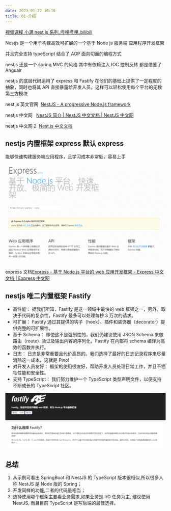 ```yaml
---
date: 2023-01-27 16:10
title: 01-介绍
---
```


[视频课程 小满 nest js 系列\_哔哩哔哩\_bilibili](https://www.bilibili.com/video/BV1NG41187Bs?spm_id_from=333.999.0.0 "视频课程  小满nest js 系列_哔哩哔哩_bilibili")

Nestjs 是一个用于构建高效可扩展的一个基于 Node js 服务端 应用程序开发框架

并且完全支持 typeScript 结合了 AOP 面向切面的编程方式

nestjs 还是一个 spring MVC 的风格 其中有依赖注入 IOC 控制反转 都是借鉴了 Angualr

nestjs 的底层代码运用了 express 和 Fastify 在他们的基础上提供了一定程度的抽象，同时也将其 API 直接暴露给开发人员。这样可以轻松使用每个平台的无数第三方模块

nest js 英文官网  [NestJS - A progressive Node.js framework](https://nestjs.com/ "NestJS - A progressive Node.js framework")

nestjs 中文网   [NestJS 简介 | NestJS 中文文档 | NestJS 中文网](https://nestjs.bootcss.com/ "NestJS 简介 | NestJS 中文文档 | NestJS 中文网")

nestjs 中文网 2  [Nest.js 中文文档](https://docs.nestjs.cn/ "Nest.js 中文文档")

## nestjs 内置框架 express 默认 express

能够快速构建服务端应用程序，且学习成本非常低，容易上手

![](./_images/image-2023-01-27_16-22-25-851-01-介绍.png)

express 文档[Express - 基于 Node.js 平台的 web 应用开发框架 - Express 中文文档 | Express 中文网](https://www.expressjs.com.cn/ "Express - 基于 Node.js 平台的 web 应用开发框架 - Express 中文文档 | Express 中文网")

## nestjs 唯二内置框架 Fastify

- 高性能： 据我们所知，Fastify 是这一领域中最快的 web 框架之一，另外，取决于代码的复杂性，Fastify 最多可以处理每秒 3 万次的请求。
- 可扩展： Fastify 通过其提供的钩子（hook）、插件和装饰器（decorator）提供完整的可扩展性。
- 基于 Schema： 即使这不是强制性的，我们仍建议使用 JSON Schema 来做路由（route）验证及输出内容的序列化，Fastify 在内部将 schema 编译为高效的函数并执行。
- 日志： 日志是非常重要且代价高昂的。我们选择了最好的日志记录程序来尽量消除这一成本，这就是 Pino!
- 对开发人员友好： 框架的使用很友好，帮助开发人员处理日常工作，并且不牺牲性能和安全性。
- 支持 TypeScript： 我们努力维护一个 TypeScript 类型声明文件，以便支持不断成长的 TypeScript 社区。

![](./_images/image-2023-01-27_16-23-45-665-01-介绍.png)

## 总结

1. 从示例可看出 SpringBoot 和 NestJS 的 TypeScript 版本很相似,所以很多人称 NestJS 是 Node 版的 Spring；
2. 开发同样的功能,二者的代码量相当；
3. 选择使用哪个框架主要看业务需求,如果业务是 I/O 任务为主, 建议使用 NestJS, 而且目前 TypeScript 是写后端的最佳选择。